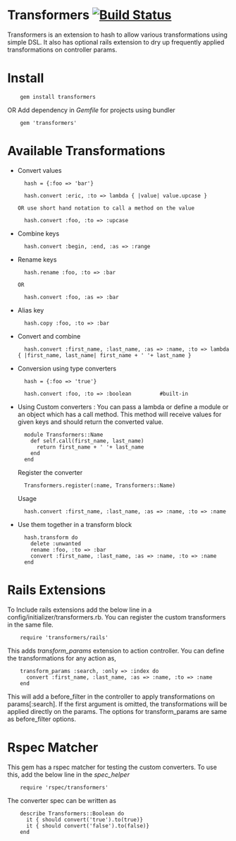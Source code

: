 Transformers [![Build Status](https://travis-ci.org/endeepak/transformers.png)](https://travis-ci.org/endeepak/transformers)
============

Transformers is an extension to hash to allow various transformations using simple DSL. It also has optional rails extension to dry up frequently applied transformations on controller params.

Install
=======

        gem install transformers

OR Add dependency in _Gemfile_ for projects using bundler

        gem 'transformers'

Available Transformations
=========================

* Convert values

        hash = {:foo => 'bar'}

        hash.convert :eric, :to => lambda { |value| value.upcase }

      OR use short hand notation to call a method on the value

        hash.convert :foo, :to => :upcase

* Combine keys

        hash.convert :begin, :end, :as => :range

* Rename keys

        hash.rename :foo, :to => :bar

      OR

        hash.convert :foo, :as => :bar

* Alias key

        hash.copy :foo, :to => :bar

* Convert and combine

        hash.convert :first_name, :last_name, :as => :name, :to => lambda { |first_name, last_name| first_name + ' '+ last_name }

* Conversion using type converters

        hash = {:foo => 'true'}

        hash.convert :foo, :to => :boolean         #built-in

* Using Custom converters : You can pass a lambda or define a module or an object which has a call method. This method will receive values for given keys and should return the converted value.

        module Transformers::Name
          def self.call(first_name, last_name)
            return first_name + ' '+ last_name
          end
        end

  Register the converter

        Transformers.register(:name, Transformers::Name)

  Usage

        hash.convert :first_name, :last_name, :as => :name, :to => :name

* Use them together in a transform block

        hash.transform do
          delete :unwanted
          rename :foo, :to => :bar
          convert :first_name, :last_name, :as => :name, :to => :name
        end


Rails Extensions
================

To Include rails extensions add the below line in a config/initializer/transformers.rb. You can register the custom transformers in the same file.

        require 'transformers/rails'

This adds _transform\_params_ extension to action controller. You can define the transformations for any action as,

        transform_params :search, :only => :index do
          convert :first_name, :last_name, :as => :name, :to => :name
        end

This will add a before\_filter in the controller to apply transformations on params[:search]. If the first argument is omitted, the transformations will be applied directly on the params. The options for transform\_params are same as before\_filter options.

Rspec Matcher
=============
This gem has a rspec matcher for testing the custom converters. To use this, add the below line in the _spec\_helper_

        require 'rspec/transformers'

The converter spec can be written as

        describe Transformers::Boolean do
          it { should convert('true').to(true)}
          it { should convert('false').to(false)}
        end




